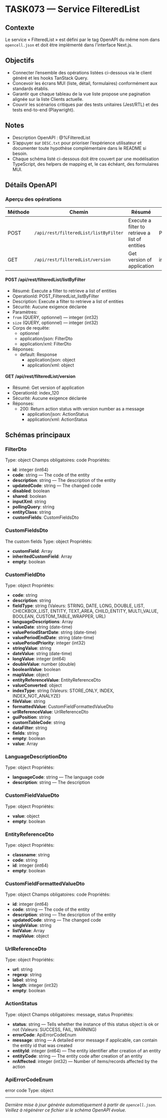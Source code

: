 # TASK073 — Service FilteredList

## Contexte
Le service « FilteredList » est défini par le tag OpenAPI du même nom dans `opencell.json` et doit être implémenté dans l'interface Next.js.

## Objectifs
- Connecter l’ensemble des opérations listées ci-dessous via le client généré et les hooks TanStack Query.
- Concevoir les écrans MUI (liste, détail, formulaires) conformément aux standards établis.
- Garantir que chaque tableau de la vue liste propose une pagination alignée sur la liste Clients actuelle.
- Couvrir les scénarios critiques par des tests unitaires (Jest/RTL) et des tests end-to-end (Playwright).

## Notes
- Description OpenAPI : @%FilteredList
- S’appuyer sur `DESC.txt` pour prioriser l’expérience utilisateur et documenter toute hypothèse complémentaire dans le README si besoin.
- Chaque schéma listé ci-dessous doit être couvert par une modélisation TypeScript, des helpers de mapping et, le cas échéant, des formulaires MUI.

## Détails OpenAPI

### Aperçu des opérations

| Méthode | Chemin | Résumé | OperationId |
| --- | --- | --- | --- |
| POST | `/api/rest/filteredList/listByFilter` |  Execute a filter to retrieve a list of entities  |     POST_FilteredList_listByFilter |
| GET | `/api/rest/filteredList/version` | Get version of application | index_120 |

#### POST /api/rest/filteredList/listByFilter

- Résumé:  Execute a filter to retrieve a list of entities 
- OperationId:     POST_FilteredList_listByFilter
- Description: Execute a filter to retrieve a list of entities
- Sécurité: Aucune exigence déclarée
- Paramètres:
- `from` (QUERY, optionnel) — integer (int32)
- `size` (QUERY, optionnel) — integer (int32)
- Corps de requête:
  - optionnel
  - application/json: FilterDto
  - application/xml: FilterDto
- Réponses:
  - default: Response
    - application/json: object
    - application/xml: object

#### GET /api/rest/filteredList/version

- Résumé: Get version of application
- OperationId: index_120
- Sécurité: Aucune exigence déclarée
- Réponses:
  - 200: Return action status with version number as a message
    - application/json: ActionStatus
    - application/xml: ActionStatus

## Schémas principaux

### FilterDto
Type: object
Champs obligatoires: code
Propriétés:
- **id**: integer (int64)
- **code**: string — The code of the entity
- **description**: string — The description of the entity
- **updatedCode**: string — The changed code
- **disabled**: boolean
- **shared**: boolean
- **inputXml**: string
- **pollingQuery**: string
- **entityClass**: string
- **customFields**: CustomFieldsDto

### CustomFieldsDto
The custom fields
Type: object
Propriétés:
- **customField**: Array<CustomFieldDto>
- **inheritedCustomField**: Array<CustomFieldDto>
- **empty**: boolean

### CustomFieldDto
Type: object
Propriétés:
- **code**: string
- **description**: string
- **fieldType**: string (Valeurs: STRING, DATE, LONG, DOUBLE, LIST, CHECKBOX_LIST, ENTITY, TEXT_AREA, CHILD_ENTITY, MULTI_VALUE, BOOLEAN, CUSTOM_TABLE_WRAPPER, URL)
- **languageDescriptions**: Array<LanguageDescriptionDto>
- **valueDate**: string (date-time)
- **valuePeriodStartDate**: string (date-time)
- **valuePeriodEndDate**: string (date-time)
- **valuePeriodPriority**: integer (int32)
- **stringValue**: string
- **dateValue**: string (date-time)
- **longValue**: integer (int64)
- **doubleValue**: number (double)
- **booleanValue**: boolean
- **mapValue**: object
- **entityReferenceValue**: EntityReferenceDto
- **valueConverted**: object
- **indexType**: string (Valeurs: STORE_ONLY, INDEX, INDEX_NOT_ANALYZE)
- **fileValue**: string
- **formattedValue**: CustomFieldFormattedValueDto
- **urlReferenceValue**: UrlReferenceDto
- **guiPosition**: string
- **customTableCode**: string
- **dataFilter**: string
- **fields**: string
- **empty**: boolean
- **value**: Array<CustomFieldValueDto>

### LanguageDescriptionDto
Type: object
Propriétés:
- **languageCode**: string — The language code
- **description**: string — The description

### CustomFieldValueDto
Type: object
Propriétés:
- **value**: object
- **empty**: boolean

### EntityReferenceDto
Type: object
Propriétés:
- **classname**: string
- **code**: string
- **id**: integer (int64)
- **empty**: boolean

### CustomFieldFormattedValueDto
Type: object
Champs obligatoires: code
Propriétés:
- **id**: integer (int64)
- **code**: string — The code of the entity
- **description**: string — The description of the entity
- **updatedCode**: string — The changed code
- **singleValue**: string
- **listValue**: Array<string>
- **mapValue**: object

### UrlReferenceDto
Type: object
Propriétés:
- **url**: string
- **regexp**: string
- **label**: string
- **length**: integer (int32)
- **empty**: boolean

### ActionStatus
Type: object
Champs obligatoires: message, status
Propriétés:
- **status**: string — Tells whether the instance of this status object is ok or not (Valeurs: SUCCESS, FAIL, WARNING)
- **errorCode**: ApiErrorCodeEnum
- **message**: string — A detailed error message if applicable, can contain the entity id that was created
- **entityId**: integer (int64) — The entity identifier after creation of an entity
- **entityCode**: string — The entity code after creation of an entity
- **nrAffected**: integer (int32) — Number of items/records affected by the action

### ApiErrorCodeEnum
error code
Type: object

---

_Dernière mise à jour générée automatiquement à partir de `opencell.json`. Veillez à régénérer ce fichier si le schéma OpenAPI évolue._
